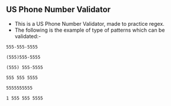## US Phone Number Validator
- This is a US Phone Number Validator, made to practice regex.  
- The following is the example of type of patterns which can be validated:-  
```
555-555-5555

(555)555-5555

(555) 555-5555

555 555 5555

5555555555

1 555 555 5555
```
